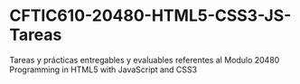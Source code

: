 # CFTIC610-20480-HTML5-CSS3-JS-Tareas
Tareas y prácticas entregables y evaluables referentes al Modulo 20480 Programming in HTML5 with JavaScript and CSS3
